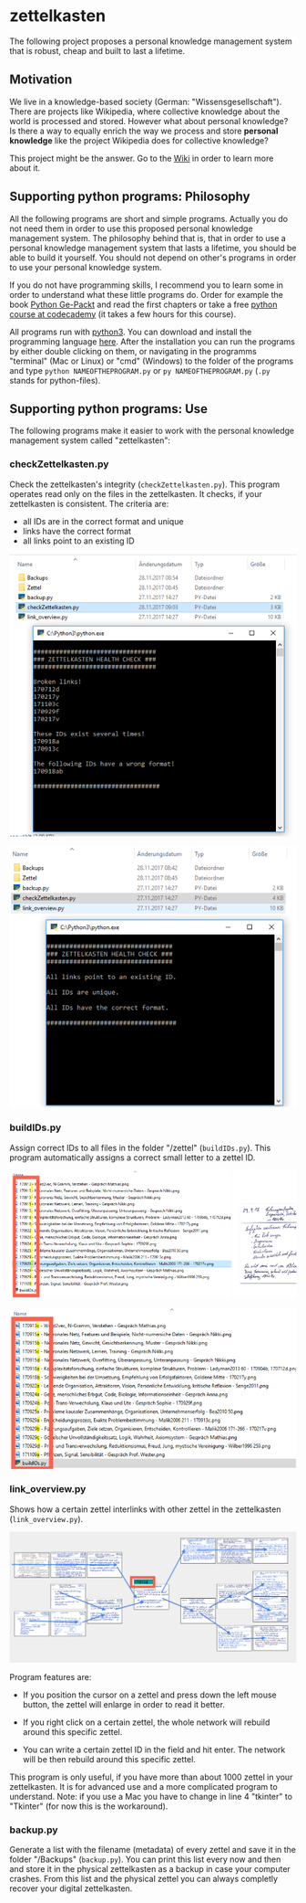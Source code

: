 # zettelkasten

The following project proposes a personal knowledge management system that is robust, cheap and built to last a lifetime.

## Motivation

We live in a knowledge-based society (German: "Wissensgesellschaft"). There are projects like Wikipedia, where collective knowledge about the world is processed and stored. However what about personal knowledge? Is there a way to equally enrich the way we process and store **personal knowledge** like the project Wikipedia does for collective knowledge?

This project might be the answer. Go to the [Wiki](https://github.com/crelder/zettelkasten/wiki) in order to learn more about it.

## Supporting python programs: Philosophy

All the following programs are short and simple programs. Actually you do not need them in order to use this proposed personal knowledge management system. The philosophy behind that is, that in order to use a personal knowledge management system that lasts a lifetime, you should be able to build it yourself. You should not depend on other's programs in order to use your personal knowledge system.

If you do not have programming skills, I recommend you to learn some in order to understand what these little programs do. Order for example the book [Python Ge-Packt](https://www.amazon.de/Python-Ge-Packt-mitp-Michael-Weigend/dp/3826687264/ref=sr_1_fkmr0_1?s=books&ie=UTF8&qid=1511876890&sr=1-1-fkmr0&keywords=python+gepackt+6.+Auflage) and read the first chapters or take a free [python course at codecademy](https://www.codecademy.com/learn/learn-python) (it takes a few hours for this course).

All programs run with [python3](https://de.wikipedia.org/wiki/Python_(Programmiersprache)). You can download and install the programming language [here](https://www.python.org/downloads/). After the installation you can run the programs by either double clicking on them, or navigating in the programms "terminal" (Mac or Linux) or "cmd" (Windows) to the folder of the programs and type ```python NAMEOFTHEPROGRAM.py``` or ```py NAMEOFTHEPROGRAM.py``` (`.py` stands for python-files).

## Supporting python programs: Use

The following programs make it easier to work with the personal knowledge management system called "zettelkasten":


### checkZettelkasten.py

Check the zettelkasten's integrity (`checkZettelkasten.py`). This program operates read only on the files in the zettelkasten. It checks, if your zettelkasten is consistent. The criteria are:

  * all IDs are in the correct format and unique
  * links have the correct format
  * all links point to an existing ID

![If your zettelkasten is damaged, it will look like this.](https://github.com/crelder/zettelkasten/blob/master/pictures/checkZettelkasten-2.PNG "Results of checkZettelkasten.py")

![If your zettelkasten is alright, it will look like this.](https://github.com/crelder/zettelkasten/blob/master/pictures/checkZettelkasten.PNG "Results of checkZettelkasten.py")


### buildIDs.py

Assign correct IDs to all files in the folder "/zettel" (`buildIDs.py`). This program automatically assigns a correct small letter to a zettel ID.

![After you renamed the png file names it looks like this.](https://github.com/crelder/zettelkasten/blob/master/pictures/zettel-7.PNG "Results of the program buildIDs.py")

![The program buildIDs.py then automatically creates unique IDs.](https://github.com/crelder/zettelkasten/blob/master/pictures/zettel-8.PNG "Results of the program buildIDs.py")


### link_overview.py

Shows how a certain zettel interlinks with other zettel in the zettelkasten (`link_overview.py`). 

![The program link_overview.py shows how the zettel are interlinked.](https://github.com/crelder/zettelkasten/blob/master/pictures/search-linkeOverview.PNG "Shows how the zettel are interlinked.")

Program features are:

* If you position the cursor on a zettel and press down the left mouse button, the zettel will enlarge in order to read it better.

* If you right click on a certain zettel, the whole network will rebuild around this specific zettel.

* You can write a certain zettel ID in the field and hit enter. The network will be then rebuild around this specific zettel.

This program is only useful, if you have more than about 1000 zettel in your zettelkasten. It is for advanced use and a more complicated program to understand. Note: if you use a Mac you have to change in line 4 "tkinter" to "Tkinter" (for now this is the workaround).


### backup.py

Generate a list with the filename (metadata) of every zettel and save it in the folder "/Backups" (`backup.py`). You can print this list every now and then and store it in the physical zettelkasten as a backup in case your computer crashes. From this list and the physical zettel you can always completly recover your digital zettelkasten. 
